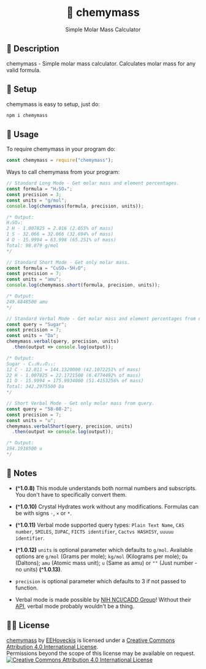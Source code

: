 <h1 align="center">🧪 chemymass</h1>
<p align="center">Simple Molar Mass Calculator</p>

## 📝 Description
chemymass - Simple molar mass calculator. Calculates molar mass for any valid formula.


## 🔧 Setup
chemymass is easy to setup, just do:
```sh
npm i chemymass
```

## 📕 Usage
To require chemymass in your program do:
```js
const chemymass = require("chemymass");
```
Ways to call chemymass from your program:

```js
// Standard Long Mode - Get molar mass and element percentages.
const formula = "H₂SO₄";
const precision = 3;
const units = "g/mol";
console.log(chemymass(formula, precision, units));

/* Output:
H₂SO₄:
2 H · 1.007825 = 2.016 (2.055% of mass)
1 S · 32.066 = 32.066 (32.694% of mass)
4 O · 15.9994 = 63.998 (65.251% of mass)
Total: 98.079 g/mol
*/
```
```js
// Standard Short Mode - Get only molar mass.
const formula = "CuSO₄·5H₂O";
const precision = 7;
const units = "amu";
console.log(chemymass.short(formula, precision, units));

/* Output:
249.6848500 amu
*/
```
```js
// Standard Verbal Mode - Get molar mass and element percentages from query.
const query = "Sugar";
const precision = 7;
const units = "Da";
chemymass.verbal(query, precision, units)
  .then(output => console.log(output));

/* Output:
Sugar - C₁₂H₂₂O₁₁:
12 C · 12.011 = 144.1320000 (42.1072251% of mass)
22 H · 1.007825 = 22.1721500 (6.4774492% of mass)
11 O · 15.9994 = 175.9934000 (51.4153256% of mass)
Total: 342.2975500 Da
*/
```
```js
// Short Verbal Mode - Get only molar mass from query.
const query = "58-08-2";
const precision = 7;
const units = "u";
chemymass.verbalShort(query, precision, units)
  .then(output => console.log(output));

/* Output:
194.1918500 u
*/
```

## 📰 Notes
* **(^1.0.8)** This module understands both normal numbers and subscripts. You don't have to specifically convert them.

* **(^1.0.10)** Crystal Hydrates work without any modifications. Formulas can be with signs `·`, `×` or `*`.

* **(^1.0.11)** Verbal mode supported query types: `Plain Text Name`, `CAS number`, `SMILES`, `IUPAC`, `FICTS identifier`, `Cactvs HASHISY`, `uuuuu identifier`.

* **(^1.0.12)** `units` is optional parameter which defaults to `g/mol`. Available options are `g/mol` (Grams per mole); `kg/mol` (Kilograms per mole); `Da` (Daltons); `amu` (Atomic mass unit); `u` (Same as amu) or `""` (Just number - no units) **(^1.0.13)**.

* `precision` is optional parameter which defaults to 3 if not passed to function.

* Verbal mode is made possible by [NIH NCI/CADD Group](https://cactus.nci.nih.gov/)! Without their [API](https://cactus.nci.nih.gov/chemical/structure), verbal mode probably wouldn't be a thing.

## 👨‍⚖️ License
[chemymass](https://github.com/EEHoveckis/chemymass) by [EEHoveckis](https://github.com/EEHoveckis) is licensed under a [Creative Commons Attribution 4.0 International License](https://creativecommons.org/licenses/by/4.0/).\
Permissions beyond the scope of this license may be available on request.\
[![Creative Commons Attribution 4.0 International License](https://i.creativecommons.org/l/by/4.0/88x31.png)](https://creativecommons.org/licenses/by/4.0/)
